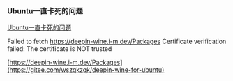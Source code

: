 ### Ubuntu一直卡死的问题

[Ubuntu一直卡死的问题](https://blog.csdn.net/guoyihaoguoyihao/article/details/104494025)

Failed to fetch https://deepin-wine.i-m.dev/Packages  Certificate verification failed: The certificate is NOT trusted

[https://deepin-wine.i-m.dev/Packages](https://gitee.com/wszqkzqk/deepin-wine-for-ubuntu)
